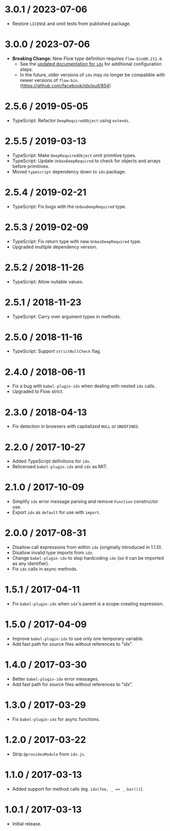 # 3.0.1 / 2023-07-06

- Restore `LICENSE` and omit tests from published package.

# 3.0.0 / 2023-07-06

- **Breaking Change:** New Flow type definition requires `flow-bin@0.211.0`.
  - See the [updated documentation for `idx`](https://github.com/facebook/idx#static-typing) for additional configuration steps.
  - In the future, older versions of `idx` may no longer be compatible with newer versions of `flow-bin`. (https://github.com/facebook/idx/pull/854)

# 2.5.6 / 2019-05-05

- TypeScript: Refactor `DeepRequiredObject` using `extends`.

# 2.5.5 / 2019-03-13

- TypeScript: Make `DeepRequiredObject` omit primitive types.
- TypeScript: Update `UnboxDeepRequired` to check for objects and arrays before primitives.
- Moved `typescript` dependency down to `idx` package.

# 2.5.4 / 2019-02-21

- TypeScript: Fix bugs with the `UnboxDeepRequired` type.

# 2.5.3 / 2019-02-09

- TypeScript: Fix return type with new `UnboxDeepRequired` type.
- Upgraded multiple dependency version.

# 2.5.2 / 2018-11-26

- TypeScript: Allow nullable values.

# 2.5.1 / 2018-11-23

- TypeScript: Carry over argument types in methods.

# 2.5.0 / 2018-11-16

- TypeScript: Support `strictNullCheck` flag.

# 2.4.0 / 2018-06-11

- Fix a bug with `babel-plugin-idx` when dealing with nested `idx` calls.
- Upgraded to Flow strict.

# 2.3.0 / 2018-04-13

- Fix detection in browsers with capitalized `NULL` or `UNDEFINED`.

# 2.2.0 / 2017-10-27

- Added TypeScript definitions for `idx`.
- Relicensed `babel-plugin-idx` and `idx` as MIT.

# 2.1.0 / 2017-10-09

- Simplify `idx` error message parsing and remove `Function` constructor use.
- Export `idx` as `default` for use with `import`.

# 2.0.0 / 2017-08-31

- Disallow call expressions from within `idx` (originally introduced in 1.1.0).
- Disallow invalid type imports from `idx`.
- Change `babel-plugin-idx` to stop hardcoding `idx` (so it can be imported as any identifier).
- Fix `idx` calls in async methods.

# 1.5.1 / 2017-04-11

- Fix `babel-plugin-idx` when `idx`'s parent is a scope-creating expression.

# 1.5.0 / 2017-04-09

- Improve `babel-plugin-idx` to use only one temporary variable.
- Add fast path for source files without references to "idx".

# 1.4.0 / 2017-03-30

- Better `babel-plugin-idx` error messages.
- Add fast path for source files without references to "idx".

# 1.3.0 / 2017-03-29

- Fix `babel-plugin-idx` for async functions.

# 1.2.0 / 2017-03-22

- Strip `@providesModule` from `idx.js`.

# 1.1.0 / 2017-03-13

- Added support for method calls (eg. `idx(foo, _ => _.bar())`).

# 1.0.1 / 2017-03-13

- Initial release.
